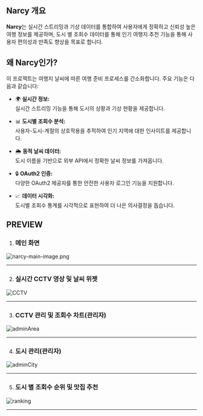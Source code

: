 ## Narcy 개요

**Narcy**는 실시간 스트리밍과 기상 데이터를 통합하여 사용자에게 정확하고 신뢰성 높은 여행 정보를 제공하며, 도시 별 조회수 데이터를 통해 인기 여행지 추천 기능을 통해 사용자 편의성과 만족도 향상을 목표로 합니다.

## 왜 Narcy인가?

이 프로젝트는 여행지 날씨에 따른 여행 준비 프로세스를 간소화합니다. 주요 기능은 다음과 같습니다:

- 🌍 **실시간 정보:**  
  실시간 스트리밍 기능을 통해 도시의 상황과 기상 현황을 제공합니다.

- 📊 **도시별 조회수 분석:**  
  사용자-도시-계절의 상호작용을 추적하여 인기 지역에 대한 인사이트를 제공합니다.

- 🌦️ **동적 날씨 데이터:**  
  도시 이름을 기반으로 외부 API에서 정확한 날씨 정보를 가져옵니다.

- 🔒 **OAuth2 인증:**  
  다양한 OAuth2 제공자를 통한 안전한 사용자 로그인 기능을 지원합니다.

- 📈 **데이터 시각화:**  
  도시별 조회수 통계를 시각적으로 표현하여 더 나은 의사결정을 돕습니다.

## PREVIEW
1. ### 메인 화면
![narcy-main-image.png](https://github.com/user-attachments/assets/4359fbb0-8de0-4c02-a92e-0b38e10bca3c)
<hr>

2. ### 실시간 CCTV 영상 및 날씨 위젯
![CCTV](https://github.com/user-attachments/assets/575c4dc9-9595-4caf-9a12-ca5f4ed906cb)
<hr>

3. ### CCTV 관리 및 조회수 차트(관리자)
![adminArea](https://github.com/user-attachments/assets/f31ff56c-4d14-4d92-bd67-ac0d2ee2dfe9)
<hr>

4. ### 도시 관리(관리자)
![adminCity](https://github.com/user-attachments/assets/4ab62184-88db-4f3f-b83c-3cd8ad6b9ea3)
<hr>

5. ### 도시 별 조회수 순위 및 맛집 추천
![ranking](https://github.com/user-attachments/assets/bb47ccfa-02e2-4081-bf2e-cb1ae373ba26)
<hr>
